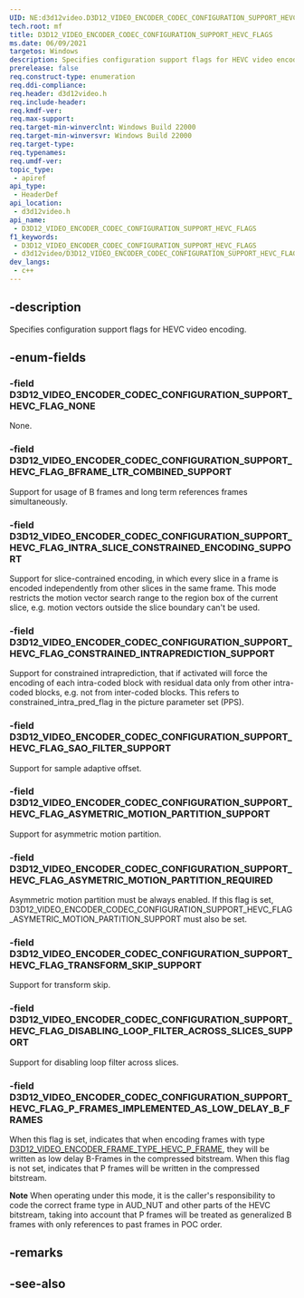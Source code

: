 ```yaml
---
UID: NE:d3d12video.D3D12_VIDEO_ENCODER_CODEC_CONFIGURATION_SUPPORT_HEVC_FLAGS
tech.root: mf
title: D3D12_VIDEO_ENCODER_CODEC_CONFIGURATION_SUPPORT_HEVC_FLAGS
ms.date: 06/09/2021
targetos: Windows
description: Specifies configuration support flags for HEVC video encoding.
prerelease: false
req.construct-type: enumeration
req.ddi-compliance: 
req.header: d3d12video.h
req.include-header: 
req.kmdf-ver: 
req.max-support: 
req.target-min-winverclnt: Windows Build 22000
req.target-min-winversvr: Windows Build 22000
req.target-type: 
req.typenames: 
req.umdf-ver: 
topic_type:
 - apiref
api_type:
 - HeaderDef
api_location:
 - d3d12video.h
api_name:
 - D3D12_VIDEO_ENCODER_CODEC_CONFIGURATION_SUPPORT_HEVC_FLAGS
f1_keywords:
 - D3D12_VIDEO_ENCODER_CODEC_CONFIGURATION_SUPPORT_HEVC_FLAGS
 - d3d12video/D3D12_VIDEO_ENCODER_CODEC_CONFIGURATION_SUPPORT_HEVC_FLAGS
dev_langs:
 - c++
---
```


## -description

Specifies configuration support flags for HEVC video encoding.

## -enum-fields

### -field D3D12_VIDEO_ENCODER_CODEC_CONFIGURATION_SUPPORT_HEVC_FLAG_NONE

None.

### -field D3D12_VIDEO_ENCODER_CODEC_CONFIGURATION_SUPPORT_HEVC_FLAG_BFRAME_LTR_COMBINED_SUPPORT

Support for usage of B frames and long term references frames simultaneously.

### -field D3D12_VIDEO_ENCODER_CODEC_CONFIGURATION_SUPPORT_HEVC_FLAG_INTRA_SLICE_CONSTRAINED_ENCODING_SUPPORT

Support for slice-contrained encoding, in which every slice in a frame is encoded independently from other slices in the same frame. This mode restricts the motion vector search range to the region box of the current slice, e.g. motion vectors outside the slice boundary can't be used.

### -field D3D12_VIDEO_ENCODER_CODEC_CONFIGURATION_SUPPORT_HEVC_FLAG_CONSTRAINED_INTRAPREDICTION_SUPPORT

Support for constrained intraprediction, that if activated will force the encoding of each intra-coded block with residual data only from other intra-coded blocks, e.g. not from inter-coded blocks. This refers to constrained_intra_pred_flag in the picture parameter set (PPS).

### -field D3D12_VIDEO_ENCODER_CODEC_CONFIGURATION_SUPPORT_HEVC_FLAG_SAO_FILTER_SUPPORT

Support for sample adaptive offset.

### -field D3D12_VIDEO_ENCODER_CODEC_CONFIGURATION_SUPPORT_HEVC_FLAG_ASYMETRIC_MOTION_PARTITION_SUPPORT

Support for asymmetric motion partition.

### -field D3D12_VIDEO_ENCODER_CODEC_CONFIGURATION_SUPPORT_HEVC_FLAG_ASYMETRIC_MOTION_PARTITION_REQUIRED

Asymmetric motion partition must be always enabled. If this flag is set, D3D12_VIDEO_ENCODER_CODEC_CONFIGURATION_SUPPORT_HEVC_FLAG_ASYMETRIC_MOTION_PARTITION_SUPPORT must also be set.

### -field D3D12_VIDEO_ENCODER_CODEC_CONFIGURATION_SUPPORT_HEVC_FLAG_TRANSFORM_SKIP_SUPPORT

Support for transform skip.

### -field D3D12_VIDEO_ENCODER_CODEC_CONFIGURATION_SUPPORT_HEVC_FLAG_DISABLING_LOOP_FILTER_ACROSS_SLICES_SUPPORT

Support for disabling loop filter across slices.

### -field D3D12_VIDEO_ENCODER_CODEC_CONFIGURATION_SUPPORT_HEVC_FLAG_P_FRAMES_IMPLEMENTED_AS_LOW_DELAY_B_FRAMES

When this flag is set, indicates that when encoding frames with type [D3D12_VIDEO_ENCODER_FRAME_TYPE_HEVC_P_FRAME](ne-d3d12video-d3d12_video_encoder_frame_type_hevc.md), they will be written as low delay B-Frames in the compressed bitstream. When this flag is not set, indicates that P frames will be written in the compressed bitstream.

**Note** When operating under this mode, it is the caller's responsibility to code the correct frame type in AUD_NUT and other parts of the HEVC bitstream, taking into account that P frames will be treated as generalized B frames with only references to past frames in POC order. 

## -remarks

## -see-also

